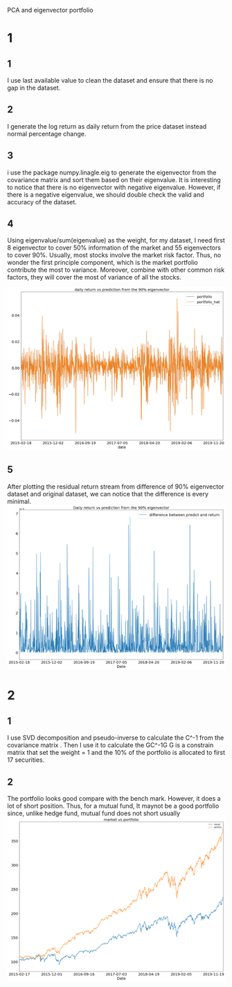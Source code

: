 PCA and eigenvector portfolio

# 1
## 1
I use last available value to clean the dataset and ensure that there is no gap in the dataset.

## 2
I generate the log return as daily return from the price dataset instead normal percentage change.

## 3
i use the package numpy.linagle.eig to generate the eigenvector from the covariance matrix and sort them based on their eigenvalue. It is interesting to notice that there is no eigenvector with negative eigenvalue. However, if there is a negative eigenvalue, we should double check the valid and accuracy of the dataset.

## 4
Using eigenvalue/sum(eigenvalue) as the weight, for my dataset, I need first 8 eigenvector to cover 50% information of the market and 55 eigenvectors to cover 90%.
Usually, most stocks involve the market risk factor. Thus, no wonder the first principle component, which is the market portfolio contribute the most to variance. Moreover, combine with other common risk factors, they will cover the most of variance of all the stocks.

![1](https://github.com/Yang-Tao-YT/HW/raw/master/Homework%204%20-%20PCA%20and%20eigenvector/pic/1.png)
## 5
After plotting the residual return stream from difference of 90% eigenvector dataset and original dataset, we can notice that the difference is every minimal. 
![1](https://github.com/Yang-Tao-YT/HW/raw/master/Homework%204%20-%20PCA%20and%20eigenvector/pic/2.png)


# 2
## 1
I use SVD decomposition and pseudo-inverse to calculate the C^-1 from the covariance matrix 
. Then I use it to calculate the GC^-1G
G is a constrain matrix that set the weight = 1 and the 10% of the portfolio is allocated to first 17 securities.
## 2
The portfolio looks good compare with the bench mark. However, it does a lot of short position. Thus, for a mutual fund, It maynot be a good portfolio since, unlike hedge fund, mutual fund does not short usually 
![1](https://github.com/Yang-Tao-YT/HW/raw/master/Homework%204%20-%20PCA%20and%20eigenvector/pic/3.png)

